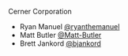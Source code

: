 Cerner Corporation

- Ryan Manuel [@ryanthemanuel]
- Matt Butler [@Matt-Butler]
- Brett Jankord [@bjankord]

[@ryanthemanuel]: https://github.com/ryanthemanuel
[@Matt-Butler]: https://github.com/Matt-Butler
[@bjankord]: https://github.com/bjankord
